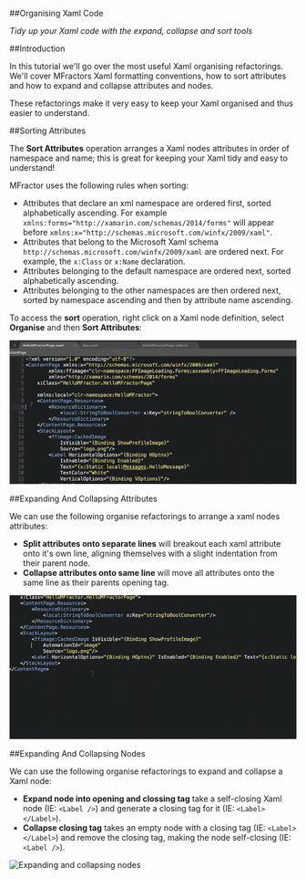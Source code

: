 ##Organising Xaml Code

*Tidy up your Xaml code with the expand, collapse and sort tools*

##Introduction

In this tutorial we'll go over the most useful Xaml organising refactorings. We'll cover MFractors Xaml formatting conventions, how to sort attributes and how to expand and collapse attributes and nodes.

These refactorings make it very easy to keep your Xaml organised and thus easier to understand.

##Sorting Attributes

The **Sort Attributes** operation arranges a Xaml nodes attributes in order of namespace and name; this is great for keeping your Xaml tidy and easy to understand!

MFractor uses the following rules when sorting:

 * Attributes that declare an xml namespace are ordered first, sorted alphabetically ascending. For example `xmlns:forms="http://xamarin.com/schemas/2014/forms"` will appear before `xmlns:x="http://schemas.microsoft.com/winfx/2009/xaml"`.
 * Attributes that belong to the Microsoft Xaml schema `http://schemas.microsoft.com/winfx/2009/xaml` are ordered next. For example, the `x:Class` or `x:Name` declaration.
 * Attributes belonging to the default namespace are ordered next, sorted alphabetically ascending.
 * Attributes belonging to the other namespaces are then ordered next, sorted by namespace ascending and then by attribute name ascending.

To access the **sort** operation, right click on a Xaml node definition, select **Organise** and then **Sort Attributes**:

![Sorting xaml attributes](/img/tutorials/organising-xaml-code/sorting-attributes.gif)

##Expanding And Collapsing Attributes

We can use the following organise refactorings to arrange a xaml nodes attributes:

 * **Split attributes onto separate lines** will breakout each xaml attribute onto it's own line, aligning themselves with a slight indentation from their parent node.
 * **Collapse attributes onto same line** will move all attributes onto the same line as their parents opening tag.

![Expanding and collapsing attributes](/img/tutorials/organising-xaml-code/expand-collapse-attributes.gif)

##Expanding And Collapsing Nodes

We can use the following organise refactorings to expand and collapse a Xaml node:

 * **Expand node into opening and clossing tag** take a self-closing Xaml node (IE: `<Label />`) and generate a closing tag for it (IE: `<Label></Label>`).
 * **Collapse closing tag** takes an empty node with a closing tag (IE: `<Label></Label>`) and remove the closing tag, making the node self-closing (IE: `<Label />`).

![Expanding and collapsing nodes](/img/tutorials/organising-xaml-code/expand-collapse-node.gif)
